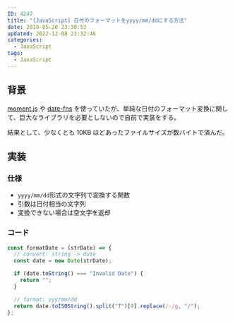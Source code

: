 ```yaml
---
ID: 4247
title: "[JavaScript] 日付のフォーマットをyyyy/mm/ddにする方法"
date: 2019-05-20 23:30:53
updated: 2022-12-08 23:32:46
categories:
  - JavaScript
tags:
  - JavaScript
---
```


## 背景

[moment.js](https://momentjs.com/) や [date-fns](https://date-fns.org/) を使っていたが、単純な日付のフォーマット変換に関して、巨大なライブラリを必要としないので自前で実装をする。

結果として、少なくとも 10KB ほどあったファイルサイズが数バイトで済んだ。

<!--more-->

## 実装

### 仕様

- `yyyy/mm/dd`形式の文字列で変換する関数
- 引数は日付相当の文字列
- 変換できない場合は空文字を返却

### コード

```js
const formatDate = (strDate) => {
  // convert: string -> date
  const date = new Date(strDate);

  if (date.toString() === "Invalid Date") {
    return "";
  }

  // format: yyy/mm/dd
  return date.toISOString().split("T")[0].replace(/-/g, "/");
};
```

